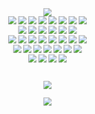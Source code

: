 <div align="center">
<img src = "https://capsule-render.vercel.app/api?type=waving&color=B63347&height=180&section=header&text=GniDinger&fontSize=40&fontAlignY=36&fontColor=6dabe4"/>
	</div>

<div align=center> 
	<img src="https://img.shields.io/badge/Java-6DABE4?style=flat&logo=Java&logoColor=white">
	<img src="https://img.shields.io/badge/Spring-6DB33F?style=flat&logo=Spring&logoColor=white">
	<img src="https://img.shields.io/badge/Spring Boot-6DB33F?style=flat&logo=Spring Boot&logoColor=white">
	<img src="https://img.shields.io/badge/Spring WebFlux-6DB33F?style=flat&logo=Spring&logoColor=white">
	<img src="https://img.shields.io/badge/Spring Security-6DB33F?style=flat&logo=SpringSecurity&logoColor=white">
	<img src="https://img.shields.io/badge/Spring JPA-6DB33F?style=flat&logo=Spring&logoColor=white">
	<img src="https://img.shields.io/badge/Spring REST Docs-6DB33F?style=flat&logo=Spring&logoColor=white">
	<img src="https://img.shields.io/badge/Asciidoctor-E40046?style=flat&logo=Asciidoctor&logoColor=white">
  </br>
 	<img src="https://img.shields.io/badge/Gradle-02303A?style=flat&logo=Gradle&logoColor=white">
	<img src="https://img.shields.io/badge/MySQL-4479A1?style=flat&logo=MySQL&logoColor=white">
	<img src="https://img.shields.io/badge/MariaDB-003545?style=flat&logo=MariaDB&logoColor=white">
	<img src="https://img.shields.io/badge/MongoDB-47A248?style=flat&logo=MongoDB&logoColor=white">
	<img src="https://img.shields.io/badge/Redis-DC382D?style=flat&logo=Redis&logoColor=white">
	<img src="https://img.shields.io/badge/R2DBC-262f64?style=flat&logo=RxDB&logoColor=white">
  </br>
  	<img src="https://img.shields.io/badge/Jenkins-D24939?style=flat&logo=Jenkins&logoColor=white">
	<img src="https://img.shields.io/badge/Docker-2496ED?style=flat&logo=Docker&logoColor=white">
	<img src="https://img.shields.io/badge/CAdvisor-7b7d7f?style=flat&logo=tripadvisor&logoColor=white">
	<img src="https://img.shields.io/badge/Prometheus-E6522C?style=flat&logo=prometheus&logoColor=white">
	<img src="https://img.shields.io/badge/Grafana-F46800?style=flat&logo=grafana&logoColor=white">
	<img src="https://img.shields.io/badge/Elasticsearch-005571?style=flat&logo=elasticsearch&logoColor=white">
	<img src="https://img.shields.io/badge/Logstash-005571?style=flat&logo=logstash&logoColor=white">
	<img src="https://img.shields.io/badge/Kibana-005571?style=flat&logo=kibana&logoColor=white">
  </br>
  	<img src="https://img.shields.io/badge/Amazon AWS-232F3E?style=flat&logo=Amazon AWS&logoColor=white">
	<img src="https://img.shields.io/badge/Amazon EC2-FF9900?style=flat&logo=Amazon EC2&logoColor=white">
	<img src="https://img.shields.io/badge/Amazon S3-569A31?style=flat&logo=Amazon S3&logoColor=white">
	<img src="https://img.shields.io/badge/Amazon RDS-3e47c4?style=flat&logo=Amazon RDS&logoColor=white">
	<img src="https://img.shields.io/badge/Amazon ACM-cc3e3b?style=flat&logo=Amazon AWS&logoColor=white">
	<img src="https://img.shields.io/badge/Amazon ELB-653ec0?style=flat&logo=Amazon AWS&logoColor=white">
	<img src="https://img.shields.io/badge/Amazon Route53-63518d?style=flat&logo=Amazon AWS&logoColor=white">
  </br>
  	<img src="https://img.shields.io/badge/Python-3776AB?style=flat&logo=Python&logoColor=white">
	<img src="https://img.shields.io/badge/Django-092E20?style=flat&logo=Django&logoColor=white">
	<img src="https://img.shields.io/badge/JavaSript-F7DF1E?style=flat&logo=JavaScript&logoColor=white">
	<img src="https://img.shields.io/badge/Node.js-339933?style=flat&logo=Node.js&logoColor=white">
</div>

</br>
</br>
	
<div align="center">
<img src = "https://github-readme-stats.vercel.app/api/top-langs/?username=gnidinger&layout=compact"/>
	</div>

</br>

<div align="center">
<img src="https://github-readme-stats.vercel.app/api?username=gnidinger&show_icons=true">
	</div>
<!--
**gnidinger/gnidinger** is a ✨ _special_ ✨ repository because its `README.md` (this file) appears on your GitHub profile.

Here are some ideas to get you started:

- 🔭 I’m currently working on ...
- 🌱 I’m currently learning ...
- 👯 I’m looking to collaborate on ...
- 🤔 I’m looking for help with ...
- 💬 Ask me about ...
- 📫 How to reach me: ...
- 😄 Pronouns: ...
- ⚡ Fun fact: ...
-->
